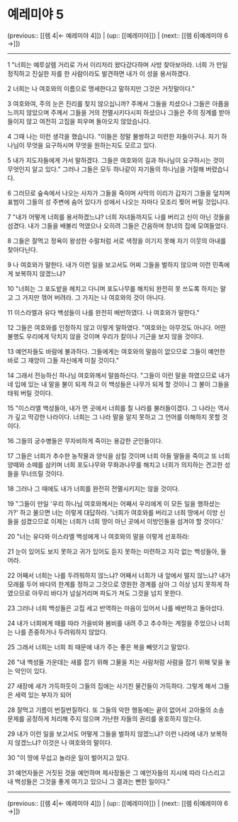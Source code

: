 # 예레미야 5

(previous:: [[렘 4|← 예레미야 4]]) | (up:: [[예레미야]]) | (next:: [[렘 6|예레미야 6 →]])

***




1 
"너희는 예루살렘 거리로 가서 이리저리 왔다갔다하며 사방 찾아보아라. 너희 가 만일 정직하고 진실한 자를 한 사람이라도 발견하면 내가 이 성을 용서하겠다. 



2 
너희는 나 여호와의 이름으로 맹세한다고 말하지만 그것은 거짓말이다." 



3 
여호와여, 주의 눈은 진리를 찾지 않으십니까? 주께서 그들을 치셨으나 그들은 아픔을 느끼지 않았으며 주께서 그들을 거의 전멸시키다시피 하셨으나 그들은 주의 징계를 받아들이지 않고 여전히 고집을 피우며 돌아오지 않았습니다. 



4 
그때 나는 이런 생각을 했습니다. "이들은 정말 불쌍하고 미련한 자들이구나. 자기 하나님이 무엇을 요구하시며 무엇을 원하는지도 모르고 있다. 



5 
내가 지도자들에게 가서 말하겠다. 그들은 여호와의 길과 하나님이 요구하시는 것이 무엇인지 알고 있다." 그러나 그들은 모두 하나같이 자기들의 하나님을 거절해 버렸습니다. 



6 
그러므로 숲속에서 나오는 사자가 그들을 죽이며 사막의 이리가 갑자기 그들을 덮치며 표범이 그들의 성 주변에 숨어 있다가 성에서 나오는 자마다 모조리 찢어 버릴 것입니다. 



7 
"내가 어떻게 너희를 용서하겠느냐? 너희 자녀들까지도 나를 버리고 신이 아닌 것들을 섬겼다. 내가 그들을 배불리 먹였으나 오히려 그들은 간음하며 창녀의 집에 모여들었다. 



8 
그들은 잘먹고 정욕이 왕성한 수말처럼 서로 색정을 이기지 못해 자기 이웃의 아내를 찾아다닌다. 



9 
나 여호와가 말한다. 내가 이런 일을 보고서도 어찌 그들을 벌하지 않으며 이런 민족에게 보복하지 않겠느냐? 



10 
"너희는 그 포도밭을 헤치고 다니며 포도나무를 해치되 완전히 못 쓰도록 하지는 말고 그 가지만 꺾어 버려라. 그 가지는 나 여호와의 것이 아니다. 



11 
이스라엘과 유다 백성들이 나를 완전히 배반하였다. 나 여호와가 말한다." 



12 
그들은 여호와를 인정하지 않고 이렇게 말하였다. "여호와는 아무것도 아니다. 어떤 불행도 우리에게 닥치지 않을 것이며 우리가 칼이나 기근을 보지 않을 것이다. 



13 
예언자들도 바람에 불과하다. 그들에게는 여호와의 말씀이 없으므로 그들이 예언한 바로 그 재앙이 그들 자신에게 미칠 것이다." 



14 
그래서 전능하신 하나님 여호와께서 말씀하신다. "그들이 이런 말을 하였으므로 내가 네 입에 있는 내 말을 불이 되게 하고 이 백성들은 나무가 되게 할 것이니 그 불이 그들을 태워 버릴 것이다. 



15 
"이스라엘 백성들아, 내가 먼 곳에서 너희를 칠 나라를 불러들이겠다. 그 나라는 역사가 깊고 막강한 나라이다. 너희는 그 나라 말을 알지 못하고 그 언어를 이해하지 못할 것이다. 



16 
그들의 궁수병들은 무자비하게 죽이는 용감한 군인들이다. 



17 
그들은 너희가 추수한 농작물과 양식을 삼킬 것이며 너희 아들 딸들을 죽이고 또 너희 양떼와 소떼를 삼키며 너희 포도나무와 무화과나무를 해치고 너희가 의지하는 견고한 성들을 무너뜨릴 것이다. 



18 
그러나 그 때에도 내가 너희를 완전히 전멸시키지는 않을 것이다. 



19 
"그들이 만일 '우리 하나님 여호와께서는 어째서 우리에게 이 모든 일을 행하셨는가?' 하고 물으면 너는 이렇게 대답하라. '너희가 여호와를 버리고 너희 땅에서 이방 신들을 섬겼으므로 이제는 너희가 너희 땅이 아닌 곳에서 이방인들을 섬겨야 할 것이다.' 



20 
"너는 유다와 이스라엘 백성에게 나 여호와의 말을 이렇게 선포하라: 



21 
눈이 있어도 보지 못하고 귀가 있어도 듣지 못하는 미련하고 지각 없는 백성들아, 들어라. 



22 
어째서 너희는 나를 두려워하지 않느냐? 어째서 너희가 내 앞에서 떨지 않느냐? 내가 모래를 두어 바다의 한계를 정하고 그것으로 영원한 경계를 삼아 그 이상 넘지 못하게 하였으므로 아무리 바다가 넘실거리며 파도가 쳐도 그것을 넘지 못한다. 



23 
그러나 너희 백성들은 고집 세고 반역하는 마음이 있어서 나를 배반하고 돌아섰다. 



24 
내가 너희에게 때를 따라 가을비와 봄비를 내려 주고 추수하는 계절을 주었으나 너희는 나를 존중하거나 두려워하지 않았다. 



25 
그래서 너희는 너희 죄 때문에 내가 주는 좋은 복을 빼앗기고 말았다. 



26 
"내 백성들 가운데는 새를 잡기 위해 그물을 치는 사람처럼 사람을 잡기 위해 덫을 놓는 악인이 있다. 



27 
새장에 새가 가득하듯이 그들의 집에는 사기친 물건들이 가득하다. 그렇게 해서 그들은 세력 있는 부자가 되어 



28 
잘먹고 기름이 번질번질하다. 또 그들의 악한 행동에는 끝이 없어서 고아들의 소송 문제를 공정하게 처리해 주지 않으며 가난한 자들의 권리를 옹호하지 않는다. 



29 
내가 이런 일을 보고서도 어떻게 그들을 벌하지 않겠느냐? 이런 나라에 내가 보복하지 않겠느냐? 이것은 나 여호와의 말이다. 



30 
"이 땅에 무섭고 놀라운 일이 벌어지고 있다. 



31 
예언자들은 거짓된 것을 예언하며 제사장들은 그 예언자들의 지시에 따라 다스리고 내 백성들은 그것을 좋게 여기고 있으니 그 결과는 뻔한 일이다."

***

(previous:: [[렘 4|← 예레미야 4]]) | (up:: [[예레미야]]) | (next:: [[렘 6|예레미야 6 →]])
